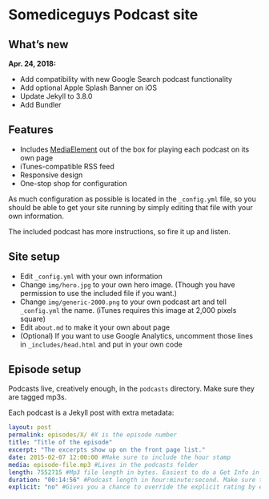 # Somediceguys Podcast site 

## What’s new
**Apr. 24, 2018:**
* Add compatibility with new Google Search podcast functionality
* Add optional Apple Splash Banner on iOS
* Update Jekyll to 3.8.0
* Add Bundler

## Features

* Includes [MediaElement][me] out of the box for playing each podcast on its own page
* iTunes-compatible RSS feed
* Responsive design
* One-stop shop for configuration

As much configuration as possible is located in the ```_config.yml``` file, so you should be able to get your site running by simply editing that file with your own information.

The included podcast has more instructions, so fire it up and listen.

## Site setup

* Edit ```_config.yml``` with your own information
* Change ```img/hero.jpg``` to your own hero image. (Though you have permission to use the included file if you want.)
* Change ```img/generic-2000.png``` to your own podcast art and tell ```_config.yml``` the name. (iTunes requires this image at 2,000 pixels square)
* Edit ```about.md``` to make it your own about page
* (Optional) If you want to use Google Analytics, uncomment those lines in ```_includes/head.html``` and put in your own code

## Episode setup

Podcasts live, creatively enough, in the ```podcasts``` directory. Make sure they are tagged mp3s.

Each podcast is a Jekyll post with extra metadata:

```yaml
layout: post
permalink: episodes/X/ #X is the episode number
title: "Title of the episode"
excerpt: "The excerpts show up on the front page list."
date: 2015-02-07 12:00:00 #Make sure to include the hour stamp
media: episode-file.mp3 #Lives in the podcasts folder
length: 7552715 #Mp3 file length in bytes. Easiest to do a Get Info in the Finder if you're on a Mac
duration: "00:14:56" #Podcast length in hour:minute:second. Make sure to put the quotes
explicit: "no" #Gives you a chance to override the explicit rating by episode
```


[me]:http://mediaelementjs.com
